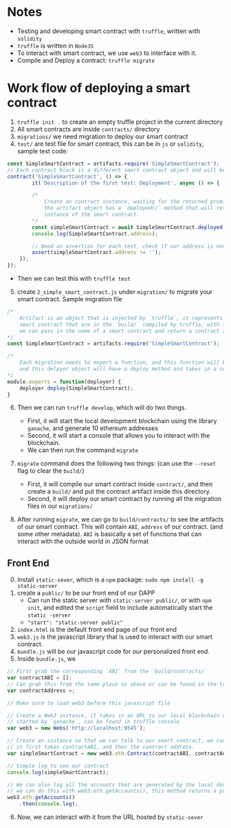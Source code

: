 
# Notes
* Testing and developing smart contract with `truffle`, written with `solidity`
* `truffle` is written in `NodeJS`
* To interact with smart contract, we use `web3` to interface with it.
* Compile and Deploy a contract: `truffle migrate`



# Work flow of deploying a smart contract
1. `truffle init .` to create an empty truffle project in the current directory
2. All smart contracts are inside `contracts/` directory
3. `migrations/` we need migration to deploy our smart contract
4. `test/` are test file for smart contract, this can be in `js` or `solidity`, sample test code:
```javascript
const SimpleSmartContract = artifacts.require('SimpleSmartContract');
// Each contract block is a different smart contract object and will be independent from another object
contract('SimpleSmartContract', () => {
        it('Description of the first test: Deployment', async () => {

        /*
            Create an contract instance, waiting for the returned promised,
            the artifact object has a `deployed()` method that will return you the deployed
            instance of the smart contract.
        */
        const simpleSmartContract = await SimpleSmartContract.deployed();
        console.log(SimpleSmartContract.address);

        // Need an assertion for each test, check if our address is not empty
        assert(simpleSmartContract.address != '');
    });
});
```
* Then we can test this with `truffle test`

5. create `2_simple_smart_contract.js` under `migration/` to migrate your smart contract. Sample migration file
```javascript
/*
    Artifact is an object that is injected by `truffle`, it represents all the compiled
    smart contract that are in the `build/` compiled by truffle, with this artifacts object
    we can pass in the name of a smart contract and return a contract artifact.
*/
const SimpleSmartContract = artifacts.require('SimpleSmartContract');

/*
    Each migration needs to export a function, and this function will be given a deployer object,
    and this delpyer object will have a deploy method and takes in a contract artifacts created above.
*/
module.exports = function(deployer) {
    deployer.deploy(SimpleSmartContract);
}
```
6. Then we can run `truffle develop`, which will do two things.
    - First, it will start the local development blockchain using the library `ganache`, and generate 10 ethereum addresses
    - Second, it will start a console that allows you to interact with the blockchain.
    - We can then run the command `migrate`

7. `migrate` command does the following two things: (can use the `--reset` flag to clear the `build/`)
    - First, it will compile our smart contract inside `contract/`, and then create a `build/` and put the contract artifact inside this directory.
    - Second, it will deploy our smart contract by running all the migration files in our `migrations/`

8. After running `migrate`, we can go to `build/contracts/` to see the artifacts of our smart contract. This will contain `ABI`, `address` of our contract. (and some other metadata). `ABI` is basically a set of functions that can interact with the outside world in JSON format
## Front End 
0. Install `static-sever`, which is a `npm` package: `sudo npm install -g static-server`
1. create a `public/` to be our front end of our DAPP
    - Can run the static server with `static-server public/`, or with `npm init`, and edited the `script` field to include automatically start the `static -server`
    - `"start": "static-server public"`
2. `index.html` is the default front end page of our front end
3. `web3.js` is the javascript library that is used to interact with our smart contract.
4. `bundle.js` will be our javascript code for our personalized front end. 
5. Inside `bundle.js`, we 
```javascript
// First grab the corresponding `ABI` from the `build/contracts/`
var contractABI = [];
// Can grab this from the same place as above or can be found in the truffle console.
var contractAddress =;

// Make sure to load web3 before this javascript file

// Create a Web3 instance, it takes in an URL to our local blockchain development instance
// started by `ganache`, can be found in truffle console
var web3 = new Webs('http://localhost:9545');

// Create an instance so that we can talk to our smart contract, we can use web3 to do that,
// it first takes contractABI, and then the contract address.
var simpleSmartContract = new web3.eth.Contract(contractABI, contractAddress);

// Simple log to see our contract
console.log(simpleSmartContract);

// We can also log all the accounts that are generated by the local development block,
// we can do this with web3.eth.getAccounts(), this method returns a promise,
web3.eth.getAccounts()
    .then(console.log);
```
6. Now, we can interact with it from the URL hosted by `static-sever`

